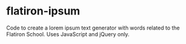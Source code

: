 flatiron-ipsum
==============

Code to create a lorem ipsum text generator with words related to the Flatiron School. Uses JavaScript and jQuery only.